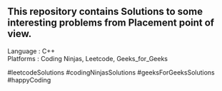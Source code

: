 This repository contains Solutions to some interesting problems from Placement point of view.
---------------------------------------------------------------------------------------------
Language : C++ <br/>
Platforms : Coding Ninjas, Leetcode, Geeks_for_Geeks <br/>

#leetcodeSolutions
#codingNinjasSolutions
#geeksForGeeksSolutions
#happyCoding
